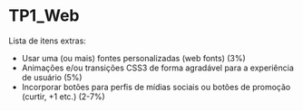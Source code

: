 # TP1_Web

Lista de itens extras: 

- Usar uma (ou mais) fontes personalizadas (web fonts) (3%)
- Animações e/ou transições CSS3 de forma agradável para a experiência de usuário (5%)
- Incorporar botões para perfis de mídias sociais ou botões de promoção (curtir, +1 etc.) (2-7%)
